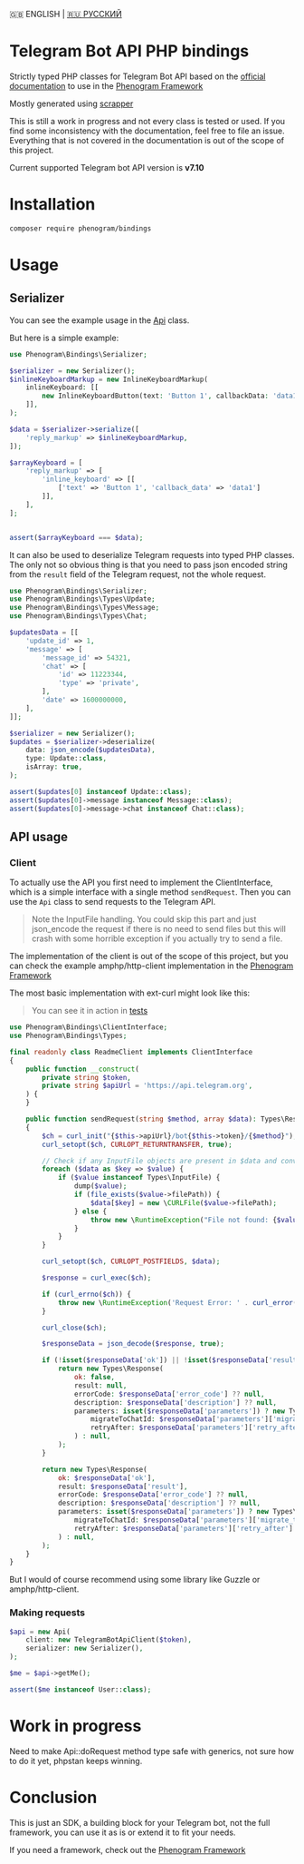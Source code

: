🇬🇧 ENGLISH | [🇷🇺 РУССКИЙ](README.md)

# Telegram Bot API PHP bindings

Strictly typed PHP classes for Telegram Bot API based on the [official documentation](https://core.telegram.org/bots/api)
to use in the [Phenogram Framework](https://github.com/phenogram/framework)

Mostly generated using [scrapper](https://github.com/phenogram/scraper)

This is still a work in progress and not every class is tested or used.
If you find some inconsistency with the documentation, feel free to file an issue.
Everything that is not covered in the documentation is out of the scope of this project.

Current supported Telegram bot API version is **v7.10**

# Installation

```bash
composer require phenogram/bindings
```

# Usage

## Serializer
You can see the example usage in the [Api](src/Api.php) class.

But here is a simple example:
```php
use Phenogram\Bindings\Serializer;

$serializer = new Serializer();
$inlineKeyboardMarkup = new InlineKeyboardMarkup(
    inlineKeyboard: [[
        new InlineKeyboardButton(text: 'Button 1', callbackData: 'data1')
    ]],
);

$data = $serializer->serialize([
    'reply_markup' => $inlineKeyboardMarkup,
]);

$arrayKeyboard = [
    'reply_markup' => [
        'inline_keyboard' => [[
            ['text' => 'Button 1', 'callback_data' => 'data1']
        ]],
    ],
];


assert($arrayKeyboard === $data);
```

It can also be used to deserialize Telegram requests into typed PHP classes.
The only not so obvious thing is that you need to pass json encoded string
from the `result` field of the Telegram request, not the whole request.

```php
use Phenogram\Bindings\Serializer;
use Phenogram\Bindings\Types\Update;
use Phenogram\Bindings\Types\Message;
use Phenogram\Bindings\Types\Chat;

$updatesData = [[
    'update_id' => 1,
    'message' => [
        'message_id' => 54321,
        'chat' => [
            'id' => 11223344,
            'type' => 'private',
        ],
        'date' => 1600000000,
    ],
]];

$serializer = new Serializer();
$updates = $serializer->deserialize(
    data: json_encode($updatesData),
    type: Update::class,
    isArray: true,
);

assert($updates[0] instanceof Update::class);
assert($updates[0]->message instanceof Message::class);
assert($updates[0]->message->chat instanceof Chat::class);
```

## API usage

### Client
To actually use the API you first need to implement the ClientInterface, which is a simple interface with a single method `sendRequest`.
Then you can use the `Api` class to send requests to the Telegram API.

> Note the InputFile handling. You could skip this part and just json_encode the request if there is no need to send files
> but this will crash with some horrible exception if you actually try to send a file.


The implementation of the client is out of the scope of this project, but you can check
the example amphp/http-client implementation in the [Phenogram Framework](https://github.com/phenogram/framework/blob/mother/src/TelegramBotApiClient.php)

The most basic implementation with ext-curl might look like this:
> You can see it in action in [tests](tests/Feature/ReadmeClientTest.php)
```php
use Phenogram\Bindings\ClientInterface;
use Phenogram\Bindings\Types;

final readonly class ReadmeClient implements ClientInterface
{
    public function __construct(
        private string $token,
        private string $apiUrl = 'https://api.telegram.org',
    ) {
    }

    public function sendRequest(string $method, array $data): Types\Response
    {
        $ch = curl_init("{$this->apiUrl}/bot{$this->token}/{$method}");
        curl_setopt($ch, CURLOPT_RETURNTRANSFER, true);

        // Check if any InputFile objects are present in $data and convert them to CURLFile
        foreach ($data as $key => $value) {
            if ($value instanceof Types\InputFile) {
                dump($value);
                if (file_exists($value->filePath)) {
                    $data[$key] = new \CURLFile($value->filePath);
                } else {
                    throw new \RuntimeException("File not found: {$value->filePath}");
                }
            }
        }

        curl_setopt($ch, CURLOPT_POSTFIELDS, $data);

        $response = curl_exec($ch);

        if (curl_errno($ch)) {
            throw new \RuntimeException('Request Error: ' . curl_error($ch));
        }

        curl_close($ch);

        $responseData = json_decode($response, true);

        if (!isset($responseData['ok']) || !isset($responseData['result'])) {
            return new Types\Response(
                ok: false,
                result: null,
                errorCode: $responseData['error_code'] ?? null,
                description: $responseData['description'] ?? null,
                parameters: isset($responseData['parameters']) ? new Types\ResponseParameters(
                    migrateToChatId: $responseData['parameters']['migrate_to_chat_id'] ?? null,
                    retryAfter: $responseData['parameters']['retry_after'] ?? null,
                ) : null,
            );
        }

        return new Types\Response(
            ok: $responseData['ok'],
            result: $responseData['result'],
            errorCode: $responseData['error_code'] ?? null,
            description: $responseData['description'] ?? null,
            parameters: isset($responseData['parameters']) ? new Types\ResponseParameters(
                migrateToChatId: $responseData['parameters']['migrate_to_chat_id'] ?? null,
                retryAfter: $responseData['parameters']['retry_after'] ?? null,
            ) : null,
        );
    }
}
```

But I would of course recommend using some library like Guzzle or amphp/http-client.

### Making requests

```php
$api = new Api(
    client: new TelegramBotApiClient($token),
    serializer: new Serializer(),
);

$me = $api->getMe();

assert($me instanceof User::class);
```

# Work in progress
Need to make Api::doRequest method type safe with generics, not sure how to do it yet, phpstan keeps winning.

# Conclusion
This is just an SDK, a building block for your Telegram bot, not the full framework,
you can use it as is or extend it to fit your needs.

If you need a framework, check out the [Phenogram Framework](https://github.com/phenogram/framework)